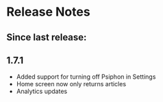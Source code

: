 # Release Notes

## Since last release:


## 1.7.1
* Added support for turning off Psiphon in Settings
* Home screen now only returns articles
* Analytics updates
